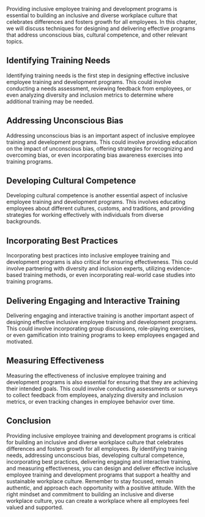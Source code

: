 
Providing inclusive employee training and development programs is essential to building an inclusive and diverse workplace culture that celebrates differences and fosters growth for all employees. In this chapter, we will discuss techniques for designing and delivering effective programs that address unconscious bias, cultural competence, and other relevant topics.

Identifying Training Needs
--------------------------

Identifying training needs is the first step in designing effective inclusive employee training and development programs. This could involve conducting a needs assessment, reviewing feedback from employees, or even analyzing diversity and inclusion metrics to determine where additional training may be needed.

Addressing Unconscious Bias
---------------------------

Addressing unconscious bias is an important aspect of inclusive employee training and development programs. This could involve providing education on the impact of unconscious bias, offering strategies for recognizing and overcoming bias, or even incorporating bias awareness exercises into training programs.

Developing Cultural Competence
------------------------------

Developing cultural competence is another essential aspect of inclusive employee training and development programs. This involves educating employees about different cultures, customs, and traditions, and providing strategies for working effectively with individuals from diverse backgrounds.

Incorporating Best Practices
----------------------------

Incorporating best practices into inclusive employee training and development programs is also critical for ensuring effectiveness. This could involve partnering with diversity and inclusion experts, utilizing evidence-based training methods, or even incorporating real-world case studies into training programs.

Delivering Engaging and Interactive Training
--------------------------------------------

Delivering engaging and interactive training is another important aspect of designing effective inclusive employee training and development programs. This could involve incorporating group discussions, role-playing exercises, or even gamification into training programs to keep employees engaged and motivated.

Measuring Effectiveness
-----------------------

Measuring the effectiveness of inclusive employee training and development programs is also essential for ensuring that they are achieving their intended goals. This could involve conducting assessments or surveys to collect feedback from employees, analyzing diversity and inclusion metrics, or even tracking changes in employee behavior over time.

Conclusion
----------

Providing inclusive employee training and development programs is critical for building an inclusive and diverse workplace culture that celebrates differences and fosters growth for all employees. By identifying training needs, addressing unconscious bias, developing cultural competence, incorporating best practices, delivering engaging and interactive training, and measuring effectiveness, you can design and deliver effective inclusive employee training and development programs that support a healthy and sustainable workplace culture. Remember to stay focused, remain authentic, and approach each opportunity with a positive attitude. With the right mindset and commitment to building an inclusive and diverse workplace culture, you can create a workplace where all employees feel valued and supported.
